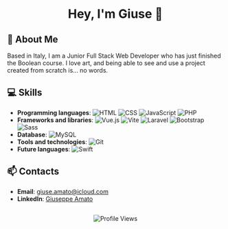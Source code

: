 <div align="center">
  <h1>Hey, I'm Giuse 👋</h1>
</div>

## 🚀 About Me
Based in Italy, I am a Junior Full Stack Web Developer who has just finished the Boolean course. I love art, and being able to see and use a project created from scratch is... no words.

## 💻 Skills
- **Programming languages**:
  ![HTML](https://img.shields.io/badge/HTML-E34F26?style=for-the-badge&logo=html5&logoColor=white)
  ![CSS](https://img.shields.io/badge/CSS-1572B6?style=for-the-badge&logo=css3&logoColor=white)
  ![JavaScript](https://img.shields.io/badge/JavaScript-F7DF1E?style=for-the-badge&logo=javascript&logoColor=black)
  ![PHP](https://img.shields.io/badge/PHP-777BB4?style=for-the-badge&logo=php&logoColor=white)
- **Frameworks and libraries**:
  ![Vue.js](https://img.shields.io/badge/Vue.js-4FC08D?style=for-the-badge&logo=vue.js&logoColor=white)
  ![Vite](https://img.shields.io/badge/Vite-646CFF?style=for-the-badge&logo=vite&logoColor=white)
  ![Laravel](https://img.shields.io/badge/Laravel-FF2D20?style=for-the-badge&logo=laravel&logoColor=white)
  ![Bootstrap](https://img.shields.io/badge/Bootstrap-563D7C?style=for-the-badge&logo=bootstrap&logoColor=white)
  ![Sass](https://img.shields.io/badge/Sass-CC6699?style=for-the-badge&logo=sass&logoColor=white)
- **Database**:
  ![MySQL](https://img.shields.io/badge/MySQL-4479A1?style=for-the-badge&logo=mysql&logoColor=white)
- **Tools and technologies**:
  ![Git](https://img.shields.io/badge/Git-F05032?style=for-the-badge&logo=git&logoColor=white)
- **Future languages**:
  ![Swift](https://img.shields.io/badge/Swift-FA7343?style=for-the-badge&logo=swift&logoColor=white)

## 📫 Contacts
- **Email**: [giuse.amato@icloud.com](mailto:giuse.amato@icloud.com)
- **LinkedIn**: [Giuseppe Amato](https://www.linkedin.com/in/giuseppe-amato-37553a314)
  
##
<div align="center">
  <img src="https://hits.dwyl.com/iTsGiuse/iTsGiuse.svg" alt="Profile Views">
</div>
